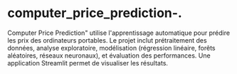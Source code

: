 # computer_price_prediction-.
Computer Price Prediction" utilise l'apprentissage automatique pour prédire les prix des ordinateurs portables. Le projet inclut prétraitement des données, analyse exploratoire, modélisation (régression linéaire, forêts aléatoires, réseaux neuronaux), et évaluation des performances. Une application Streamlit permet de visualiser les résultats.
